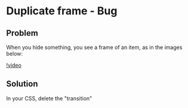 # Duplicate frame - Bug



## Problem

When you hide something, you see a frame of an item, as in the images below:

 [!video](https://github.com/Organize-Cloud-Labs/Service-Portal/blob/main/Documentation/images/Grava%C3%A7%C3%A3o%20de%20Tela%202020-12-09%20%C3%A0s%2017.18.25%20(1).mov)



## Solution

In your CSS, delete the "transition"
